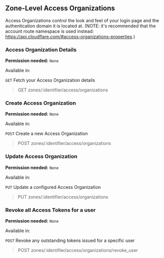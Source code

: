 ## Zone-Level Access Organizations

Access Organizations control the look and feel of your login page and the authentication domain it is located at. (NOTE: it's recommended that the account route namespace is used instead: https://api.cloudflare.com/#access-organizations-properties.)

### Access Organization Details

**Permission needed:** `None`

Available in:



`GET` Fetch your Access Organization details

> GET zones/:identifier/access/organizations


### Create Access Organization

**Permission needed:** `None`

Available in:



`POST` Create a new Access Organization

> POST zones/:identifier/access/organizations


### Update Access Organization

**Permission needed:** `None`

Available in:



`PUT` Update a configured Access Organization

> PUT zones/:identifier/access/organizations


### Revoke all Access Tokens for a user

**Permission needed:** `None`

Available in:



`POST` Revoke any outstanding tokens issued for a specific user

> POST zones/:identifier/access/organizations/revoke_user

